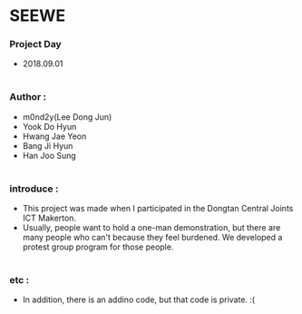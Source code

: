 # SEEWE



### Project Day

- 2018.09.01<br><br>

### Author : 

- m0nd2y(Lee Dong Jun)
- Yook Do Hyun
- Hwang Jae Yeon
- Bang Ji Hyun
- Han Joo Sung  <br><br>

### introduce :

- This project was made when I participated in the Dongtan Central Joints ICT Makerton.
- Usually, people want to hold a one-man demonstration, but there are many people who can't because they feel burdened. We developed a protest group program for those people.<br><br>

### etc :
 - In addition, there is an addino code, but that code is private. :(

